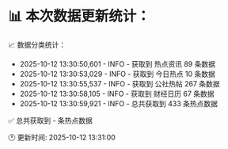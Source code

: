 📊 本次数据更新统计：
==========================

📈 数据分类统计：
- 2025-10-12 13:30:50,601 - INFO - 获取到 热点资讯 89 条数据
- 2025-10-12 13:30:53,029 - INFO - 获取到 今日热点 10 条数据
- 2025-10-12 13:30:55,537 - INFO - 获取到 公社热帖 267 条数据
- 2025-10-12 13:30:58,105 - INFO - 获取到 财经日历 67 条数据
- 2025-10-12 13:30:59,921 - INFO - 总共获取到 433 条热点数据

✅ 总共获取到 - 条热点数据

🕐 更新时间: 2025-10-12 13:31:00
